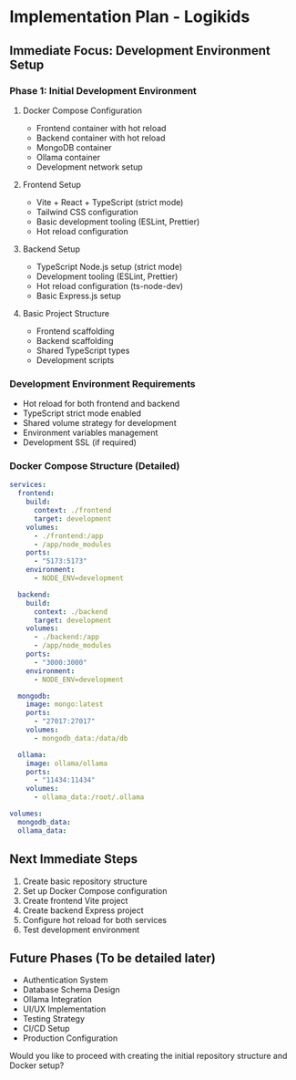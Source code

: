 # Implementation Plan - Logikids

## Immediate Focus: Development Environment Setup

### Phase 1: Initial Development Environment
1. Docker Compose Configuration
   - Frontend container with hot reload
   - Backend container with hot reload
   - MongoDB container
   - Ollama container
   - Development network setup

2. Frontend Setup
   - Vite + React + TypeScript (strict mode)
   - Tailwind CSS configuration
   - Basic development tooling (ESLint, Prettier)
   - Hot reload configuration

3. Backend Setup
   - TypeScript Node.js setup (strict mode)
   - Development tooling (ESLint, Prettier)
   - Hot reload configuration (ts-node-dev)
   - Basic Express.js setup

4. Basic Project Structure
   - Frontend scaffolding
   - Backend scaffolding
   - Shared TypeScript types
   - Development scripts

### Development Environment Requirements
- Hot reload for both frontend and backend
- TypeScript strict mode enabled
- Shared volume strategy for development
- Environment variables management
- Development SSL (if required)

### Docker Compose Structure (Detailed)
```yaml
services:
  frontend:
    build:
      context: ./frontend
      target: development
    volumes:
      - ./frontend:/app
      - /app/node_modules
    ports:
      - "5173:5173"
    environment:
      - NODE_ENV=development

  backend:
    build:
      context: ./backend
      target: development
    volumes:
      - ./backend:/app
      - /app/node_modules
    ports:
      - "3000:3000"
    environment:
      - NODE_ENV=development

  mongodb:
    image: mongo:latest
    ports:
      - "27017:27017"
    volumes:
      - mongodb_data:/data/db

  ollama:
    image: ollama/ollama
    ports:
      - "11434:11434"
    volumes:
      - ollama_data:/root/.ollama

volumes:
  mongodb_data:
  ollama_data:
```

## Next Immediate Steps
1. Create basic repository structure
2. Set up Docker Compose configuration
3. Create frontend Vite project
4. Create backend Express project
5. Configure hot reload for both services
6. Test development environment

## Future Phases (To be detailed later)
- Authentication System
- Database Schema Design
- Ollama Integration
- UI/UX Implementation
- Testing Strategy
- CI/CD Setup
- Production Configuration

Would you like to proceed with creating the initial repository structure and Docker setup?